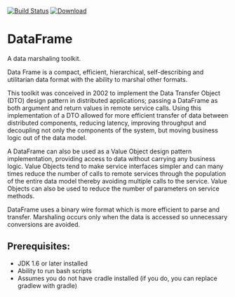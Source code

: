 [![Build Status](https://drone.io/github.com/sdcote/dataframe/status.png)](https://drone.io/github.com/sdcote/dataframe/latest)
[![Download](https://api.bintray.com/packages/sdcote/maven/DataFrame/images/download.png) ](https://bintray.com/sdcote/maven/DataFrame/_latestVersion)

DataFrame
=========

A data marshaling toolkit.

Data Frame is a compact, efficient, hierarchical, self-describing and utilitarian data format with the ability to marshal other formats.

This toolkit was conceived in 2002 to implement the Data Transfer Object (DTO) design pattern in distributed applications; passing a DataFrame as both argument and return values in remote service calls. Using this implementation of a DTO allowed for more efficient transfer of data between distributed components, reducing latency, improving throughput and decoupling not only the components of the system, but moving business logic out of the data model.

A DataFrame can also be used as a Value Object design pattern implementation, providing access to data without carrying any business logic. Value Objects tend to make service interfaces simpler and can many times reduce the number of calls to remote services through the population of the entire data model thereby avoiding multiple calls to the service. Value Objects can also be used to reduce the number of parameters on service methods.

DataFrame uses a binary wire format which is more efficient to parse and transfer. Marshaling occurs only when the data is accessed so unnecessary conversions are avoided.


Prerequisites:
--------
  * JDK 1.6 or later installed
  * Ability to run bash scripts
  * Assumes you do not have cradle installed (if you do, you can replace gradlew with gradle)
